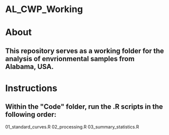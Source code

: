 # AL_CWP_Working

# About

## This repository serves as a working folder for the analysis of envrionmental samples from Alabama, USA.

# Instructions
## Within the "Code" folder, run the .R scripts in the following order: 

01_standard_curves.R
02_processing.R
03_summary_statistics.R
